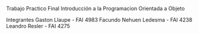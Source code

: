 Trabajo Practico Final Introducción a la Programacion Orientada a Objeto

Integrantes
Gaston Llaupe - FAI 4983
Facundo Nehuen Ledesma - FAI 4238
Leandro Resler - FAI 4275
